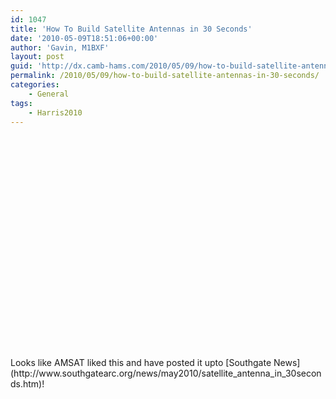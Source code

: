 ```yaml
---
id: 1047
title: 'How To Build Satellite Antennas in 30 Seconds'
date: '2010-05-09T18:51:06+00:00'
author: 'Gavin, M1BXF'
layout: post
guid: 'http://dx.camb-hams.com/2010/05/09/how-to-build-satellite-antennas-in-30-seconds/'
permalink: /2010/05/09/how-to-build-satellite-antennas-in-30-seconds/
categories:
    - General
tags:
    - Harris2010
---
```


<div class="wlWriterEditableSmartContent" id="scid:5737277B-5D6D-4f48-ABFC-DD9C333F4C5D:d563d035-0910-48aa-b2a0-625ef1361806" style="padding-bottom: 0px; margin: 0px; padding-left: 0px; padding-right: 0px; display: inline; float: none; padding-top: 0px"><div><object height="355" width="425"><param name="movie" value="http://www.youtube.com/v/3cpU5ZvCKUA&hl=en"></param></object></div></div>Looks like AMSAT liked this and have posted it upto [Southgate News](http://www.southgatearc.org/news/may2010/satellite_antenna_in_30seconds.htm)!